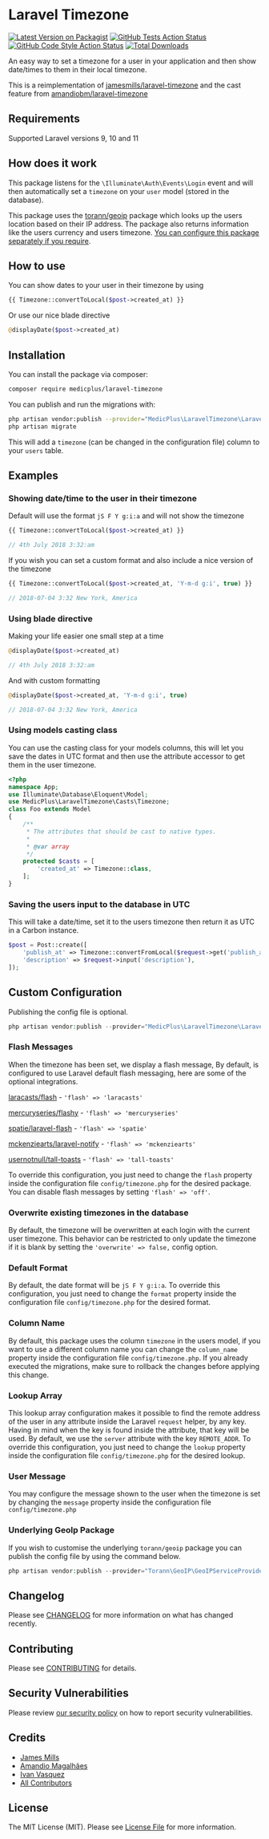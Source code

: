 # Laravel Timezone

[![Latest Version on Packagist](https://img.shields.io/packagist/v/medicplus/laravel-timezone.svg?style=flat-square)](https://packagist.org/packages/medicplus/laravel-timezone)
[![GitHub Tests Action Status](https://img.shields.io/github/actions/workflow/status/medicplus/laravel-timezone/run-tests.yml?branch=main&label=tests&style=flat-square)](https://github.com/medicplus/laravel-timezone/actions?query=workflow%3Arun-tests+branch%3Amain)
[![GitHub Code Style Action Status](https://img.shields.io/github/actions/workflow/status/medicplus/laravel-timezone/fix-php-code-style-issues.yml?branch=main&label=code%20style&style=flat-square)](https://github.com/medicplus/laravel-timezone/actions?query=workflow%3A"Fix+PHP+code+style+issues"+branch%3Amain)
[![Total Downloads](https://img.shields.io/packagist/dt/medicplus/laravel-timezone.svg?style=flat-square)](https://packagist.org/packages/medicplus/laravel-timezone)

An easy way to set a timezone for a user in your application and then show date/times to them in their local timezone.

This is a reimplementation of [jamesmills/laravel-timezone](https://github.dev/jamesmills/laravel-timezone) and the cast feature from [amandiobm/laravel-timezone](https://github.com/amandiobm/laravel-timezone/tree/feature-casts)

## Requirements

Supported Laravel versions 9, 10 and 11

## How does it work

This package listens for the `\Illuminate\Auth\Events\Login` event and will then automatically set a `timezone` on your `user` model (stored in the database).

This package uses the [torann/geoip](http://lyften.com/projects/laravel-geoip/doc/) package which looks up the users location based on their IP address. The package also returns information like the users currency and users timezone. [You can configure this package separately if you require](#custom-configuration).

## How to use

You can show dates to your user in their timezone by using

```php
{{ Timezone::convertToLocal($post->created_at) }}
```

Or use our nice blade directive

```php
@displayDate($post->created_at)
```

## Installation

You can install the package via composer:

```bash
composer require medicplus/laravel-timezone
```

You can publish and run the migrations with:

```bash
php artisan vendor:publish --provider="MedicPlus\LaravelTimezone\LaravelTimezoneServiceProvider" --tag=migrations
php artisan migrate
```

This will add a `timezone` (can be changed in the configuration file) column to your `users` table.

## Examples

### Showing date/time to the user in their timezone

Default will use the format `jS F Y g:i:a` and will not show the timezone

```php
{{ Timezone::convertToLocal($post->created_at) }}

// 4th July 2018 3:32:am
```

If you wish you can set a custom format and also include a nice version of the timezone

```php
{{ Timezone::convertToLocal($post->created_at, 'Y-m-d g:i', true) }}

// 2018-07-04 3:32 New York, America
```

### Using blade directive

Making your life easier one small step at a time

```php
@displayDate($post->created_at)

// 4th July 2018 3:32:am
```

And with custom formatting

```php
@displayDate($post->created_at, 'Y-m-d g:i', true)

// 2018-07-04 3:32 New York, America
```

### Using models casting class

You can use the casting class for your models columns, this will let you save the dates in UTC format and then use the attribute accessor to get them in the user timezone.

```php
<?php
namespace App;
use Illuminate\Database\Eloquent\Model;
use MedicPlus\LaravelTimezone\Casts\Timezone;
class Foo extends Model
{
    /**
     * The attributes that should be cast to native types.
     *
     * @var array
     */
    protected $casts = [
        'created_at' => Timezone::class,
    ];
}
```

### Saving the users input to the database in UTC

This will take a date/time, set it to the users timezone then return it as UTC in a Carbon instance.

```php
$post = Post::create([
    'publish_at' => Timezone::convertFromLocal($request->get('publish_at')),
    'description' => $request->input('description'),
]);
```

## Custom Configuration

Publishing the config file is optional.

```php
php artisan vendor:publish --provider="MedicPlus\LaravelTimezone\LaravelTimezoneServiceProvider" --tag=config
```

### Flash Messages

When the timezone has been set, we display a flash message, By default, is configured to use Laravel default flash messaging, here are some of the optional integrations.

[laracasts/flash](https://github.com/laracasts/flash) - `'flash' => 'laracasts'`

[mercuryseries/flashy](https://github.com/mercuryseries/flashy) - `'flash' => 'mercuryseries'`

[spatie/laravel-flash](https://github.com/spatie/laravel-flash) - `'flash' => 'spatie'`

[mckenziearts/laravel-notify](https://github.com/mckenziearts/laravel-notify) - `'flash' => 'mckenziearts'`

[usernotnull/tall-toasts](https://github.com/usernotnull/tall-toasts) - `'flash' => 'tall-toasts'`

To override this configuration, you just need to change the `flash` property inside the configuration file `config/timezone.php` for the desired package. You can disable flash messages by setting `'flash' => 'off'`.

### Overwrite existing timezones in the database

By default, the timezone will be overwritten at each login with the current user timezone. This behavior can be restricted to only update the timezone if it is blank by setting the `'overwrite' => false,` config option.

### Default Format

By default, the date format will be `jS F Y g:i:a`. To override this configuration, you just need to change the `format` property inside the configuration file `config/timezone.php` for the desired format.

### Column Name

By default, this package uses the column `timezone` in the users model, if you want to use a different column name you can change the `column_name` property inside the configuration file `config/timezone.php`. If you already executed the migrations, make sure to rollback the changes before applying this change.

### Lookup Array

This lookup array configuration makes it possible to find the remote address of the user in any attribute inside the Laravel `request` helper, by any key. Having in mind when the key is found inside the attribute, that key will be used. By default, we use the `server` attribute with the key `REMOTE_ADDR`. To override this configuration, you just need to change the `lookup` property inside the configuration file `config/timezone.php` for the desired lookup.

### User Message

You may configure the message shown to the user when the timezone is set by changing the `message` property inside the configuration file `config/timezone.php`

### Underlying GeoIp Package

If you wish to customise the underlying `torann/geoip` package you can publish the config file by using the command below.

```php
php artisan vendor:publish --provider="Torann\GeoIP\GeoIPServiceProvider" --tag=config
```

## Changelog

Please see [CHANGELOG](CHANGELOG.md) for more information on what has changed recently.

## Contributing

Please see [CONTRIBUTING](CONTRIBUTING.md) for details.

## Security Vulnerabilities

Please review [our security policy](../../security/policy) on how to report security vulnerabilities.

## Credits

-   [James Mills](https://github.com/jamesmills)
-   [Amandio Magalhães](https://github.com/amandiobm)
-   [Ivan Vasquez](https://github.com/ivanvasquez)
-   [All Contributors](../../contributors)

## License

The MIT License (MIT). Please see [License File](LICENSE.md) for more information.
